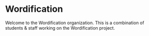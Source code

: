 Wordification
=============

Welcome to the Wordification organization. This is a combination of students & staff working on the Wordification project.
